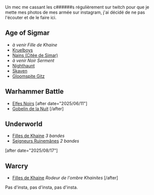 
Un mec me cassant les c######s régulièrement sur twitch pour que je mette mes photos de mes armée sur instagram, j'ai décidé de ne pas l'écouter et de le faire ici.

## Age of Sigmar

- _à venir Fille de Khaine_
- [Kruelboys](2024/kruelboyz-dominion.html)
- [Nains (Citée de Simar)](2024/armee-naine-cos.html)
- _à venir Noir Serment_
- [Nighthaunt](2023/armee-nighthaunt.html)
- [Skaven](2023/armee-skaven.html)
- [Gloomspite Gitz](2025/armee-gloomspite-gitz.html)

## Warhammer Battle

- [Elfes Noirs](2024/armee-elfes-noirs.html)
[after date="2025/06/11"]
- [Gobelin de la Nuit](2025/armee-gobs./html)
[/after]

## Underworld

- [Filles de Khaine](2024/underworld-dok.html) _3 bandes_
- [Seigneurs Ruinemânes](2024/underworld-soulblight.html) _2 bandes_

[after date="2025/08/17"]
## Warcry

- [Filles de Khaine](2025/warcry-dok.html) _Rodeur de l'ombre Khainites_
[/after]

Pas d'insta, pas d'insta, pas d'insta.
